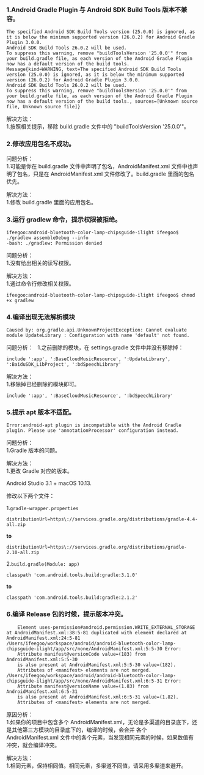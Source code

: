### 1.Android Gradle Plugin 与 Android SDK Build Tools 版本不兼容。

```
The specified Android SDK Build Tools version (25.0.0) is ignored, as it is below the minimum supported version (26.0.2) for Android Gradle Plugin 3.0.0.
Android SDK Build Tools 26.0.2 will be used.
To suppress this warning, remove "buildToolsVersion '25.0.0'" from your build.gradle file, as each version of the Android Gradle Plugin now has a default version of the build tools.
Message{kind=WARNING, text=The specified Android SDK Build Tools version (25.0.0) is ignored, as it is below the minimum supported version (26.0.2) for Android Gradle Plugin 3.0.0.
Android SDK Build Tools 26.0.2 will be used.
To suppress this warning, remove "buildToolsVersion '25.0.0'" from your build.gradle file, as each version of the Android Gradle Plugin now has a default version of the build tools., sources=[Unknown source file, Unknown source file]}
```

解决方法：  
1.按照相关提示，移除 build.gradle 文件中的 "buildToolsVersion '25.0.0'"。

### 2.修改应用包名不成功。

问题分析：  
1.可能是你在 build.gradle 文件中声明了包名，AndroidManifest.xml 文件中也声明了包名，只是在 AndroidManifest.xml 文件修改了。build.gradle 里面的包名优先。

解决方法：  
1.修改 build.gradle 里面的应用包名。

### 3.运行 gradlew 命令，提示权限被拒绝。

```
ifeegoo:android-bluetooth-color-lamp-chipsguide-ilight ifeegoo$ ./gradlew assembleDebug --info
-bash: ./gradlew: Permission denied
```

问题分析：  
1.没有给出相关的读写权限。

解决方法：  
1.通过命令行修改相关权限。

```
ifeegoo:android-bluetooth-color-lamp-chipsguide-ilight ifeegoo$ chmod +x gradlew
```

### 4.编译出现无法解析模块

```
Caused by: org.gradle.api.UnknownProjectException: Cannot evaluate module UpdateLibrary : Configuration with name 'default' not found.
```

问题分析：  
1.之前删除的模块，在 settings.gradle 文件中并没有移除掉：

```
include ':app', ':BaseCloudMusicResource', ':UpdateLibrary', ':BaiduSDK_LibProject', ':bdSpeechLibrary'
```

解决方法：  
1.移除掉已经删除的模块即可。

```
include ':app', ':BaseCloudMusicResource', ':bdSpeechLibrary'
```

### 5.提示 apt 版本不适配。

```
Error:android-apt plugin is incompatible with the Android Gradle plugin. Please use 'annotationProcessor' configuration instead.
```

问题分析：  
1.Gradle 版本的问题。

解决方法：  
1.更改 Gradle 对应的版本。

 Android Studio 3.1 + macOS 10.13.

修改以下两个文件：

1.`gradle-wrapper.properties`

`distributionUrl=https\://services.gradle.org/distributions/gradle-4.4-all.zip`

**to**

`distributionUrl=https\://services.gradle.org/distributions/gradle-2.10-all.zip`

2.`build.gradle(Module: app)`

`classpath 'com.android.tools.build:gradle:3.1.0'`

**to**

`classpath 'com.android.tools.build:gradle:2.1.2'`

### 6.编译 Release 包的时候，提示版本冲突。

```
	Element uses-permission#android.permission.WRITE_EXTERNAL_STORAGE at AndroidManifest.xml:38:5-81 duplicated with element declared at AndroidManifest.xml:24:5-81
/Users/ifeegoo/workspace/android/android-bluetooth-color-lamp-chipsguide-ilight/app/src/none/AndroidManifest.xml:5:5-30 Error:
	Attribute manifest@versionCode value=(183) from AndroidManifest.xml:5:5-30
	is also present at AndroidManifest.xml:5:5-30 value=(182).
	Attributes of <manifest> elements are not merged.
/Users/ifeegoo/workspace/android/android-bluetooth-color-lamp-chipsguide-ilight/app/src/none/AndroidManifest.xml:6:5-31 Error:
	Attribute manifest@versionName value=(1.83) from AndroidManifest.xml:6:5-31
	is also present at AndroidManifest.xml:6:5-31 value=(1.82).
	Attributes of <manifest> elements are not merged.

```

原因分析：  
1.如果你的项目中包含多个 AndroidManifest.xml，无论是多渠道的目录底下，还是其他第三方模块的目录底下的，编译的时候，会合并 各个 AndroidManifest.xml 文件中的各个元素，当发现相同元素的时候，如果数值有冲突，就会编译冲突。

解决方法：  
1.相同元素，保持相同值。相同元素，多渠道不同值，请采用多渠道来避开。


